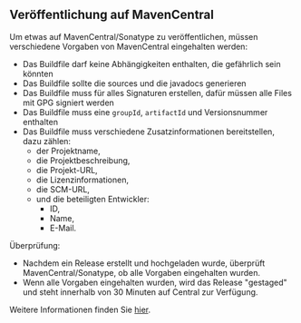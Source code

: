 ## Veröffentlichung auf MavenCentral

Um etwas auf MavenCentral/Sonatype zu veröffentlichen, müssen verschiedene Vorgaben von MavenCentral eingehalten werden:

- Das Buildfile darf keine Abhängigkeiten enthalten, die gefährlich sein könnten
- Das Buildfile sollte die sources und die javadocs generieren
- Das Buildfile muss für alles Signaturen erstellen, dafür müssen alle Files mit GPG signiert werden
- Das Buildfile muss eine `groupId`, `artifactId` und Versionsnummer enthalten
- Das Buildfile muss verschiedene Zusatzinformationen bereitstellen, dazu zählen:
  - der Projektname,
  - die Projektbeschreibung,
  - die Projekt-URL,
  - die Lizenzinformationen,
  - die SCM-URL,
  - und die beteiligten Entwickler:
    - ID,
    - Name,
    - E-Mail.

Überprüfung:

- Nachdem ein Release erstellt und hochgeladen wurde, überprüft MavenCentral/Sonatype, ob alle Vorgaben eingehalten wurden.
- Wenn alle Vorgaben eingehalten wurden, wird das Release "gestaged" und steht innerhalb von 30 Minuten auf Central zur Verfügung.

Weitere Informationen finden Sie [hier](https://central.sonatype.org/publish/publish-guide/).
